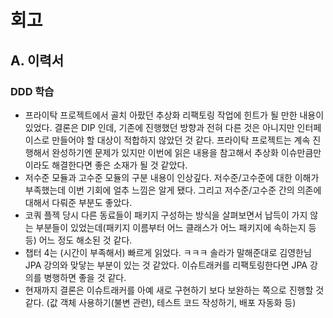 # 회고
## A. 이력서
### DDD 학습
- 프라이탁 프로젝트에서 골치 아팠던 추상화 리팩토링 작업에 힌트가 될 만한 내용이 있었다. 결론은 DIP 인데, 기존에 진행했던 방향과 전혀 다른 것은 아니지만 인터페이스로 만들어야 할 대상이 적합하지 않았던 것 같다. 프라이탁 프로젝트는 계속 진행해서 완성하기엔 문제가 있지만 이번에 읽은 내용을 참고해서 추상화 이슈만큼만이라도 해결한다면 좋은 소재가 될 것 같았다.
- 저수준 모듈과 고수준 모듈의 구분 내용이 인상깊다. 저수준/고수준에 대한 이해가 부족했는데 이번 기회에 얼추 느낌은 알게 됐다. 그리고 저수준/고수준 간의 의존에 대해서 다뤄준 부분도 좋았다.
- 코쿼 플젝 당시 다른 동료들이 패키지 구성하는 방식을 살펴보면서 납득이 가지 않는 부분들이 있었는데(패키지 이름부터 어느 클래스가 어느 패키지에 속하는지 등등) 어느 정도 해소된 것 같다.
- 챕터 4는 (시간이 부족해서) 빠르게 읽었다. ㅋㅋㅋ 솔라가 말해준대로 김영한님 JPA 강의와 맞닿는 부분이 있는 것 같았다. 이슈트래커를 리팩토링한다면 JPA 강의를 병행하면 좋을 것 같다.
- 현재까지 결론은 이슈트래커를 아예 새로 구현하기 보다 보완하는 쪽으로 진행할 것 같다. (값 객체 사용하기(불변 관련), 테스트 코드 작성하기, 배포 자동화 등)
